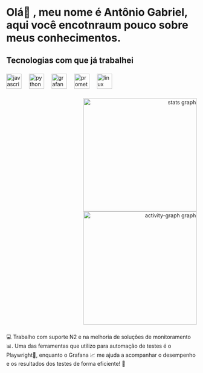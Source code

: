 <h1 align="left">Olá👋 , meu nome é Antônio Gabriel, aqui você encotnraum pouco sobre meus conhecimentos.</h1>

###

<h2 align="left">Tecnologias com que já trabalhei</h2>

###

<div align="left">
  <img src="https://cdn.jsdelivr.net/gh/devicons/devicon/icons/javascript/javascript-original.svg" height="40" alt="javascript logo"  />
  <img width="12" />
  <img src="https://cdn.jsdelivr.net/gh/devicons/devicon/icons/python/python-original.svg" height="40" alt="python logo"  />
  <img width="12" />
  <img src="https://cdn.jsdelivr.net/gh/devicons/devicon/icons/grafana/grafana-original.svg" height="40" alt="grafana logo"  />
  <img width="12" />
  <img src="https://cdn.jsdelivr.net/gh/devicons/devicon/icons/prometheus/prometheus-original.svg" height="40" alt="prometheus logo"  />
  <img width="12" />
  <img src="https://cdn.jsdelivr.net/gh/devicons/devicon/icons/linux/linux-original.svg" height="40" alt="linux logo"  />
</div>

###

<div align="right">
  <img src="https://github-readme-stats.vercel.app/api?username=gabrielshurimano&hide_title=true&hide_rank=false&show_icons=true&include_all_commits=true&count_private=true&disable_animations=false&theme=blue-green&locale=pt-br&hide_border=true&order=1" height="300" alt="stats graph"  />
  <img src="https://github-readme-activity-graph.vercel.app/graph?username=gabrielshurimano&radius=16&theme=redical&area=true&order=5" height="300" alt="activity-graph graph"  />
</div>

###

<p align="left">💻 Trabalho com suporte N2 e na melhoria de soluções de monitoramento 📊. Uma das ferramentas que utilizo para automação de testes é o Playwright🤖, enquanto o Grafana 📈 me ajuda a acompanhar o desempenho e os resultados dos testes de forma eficiente! 🚀</p>

###
